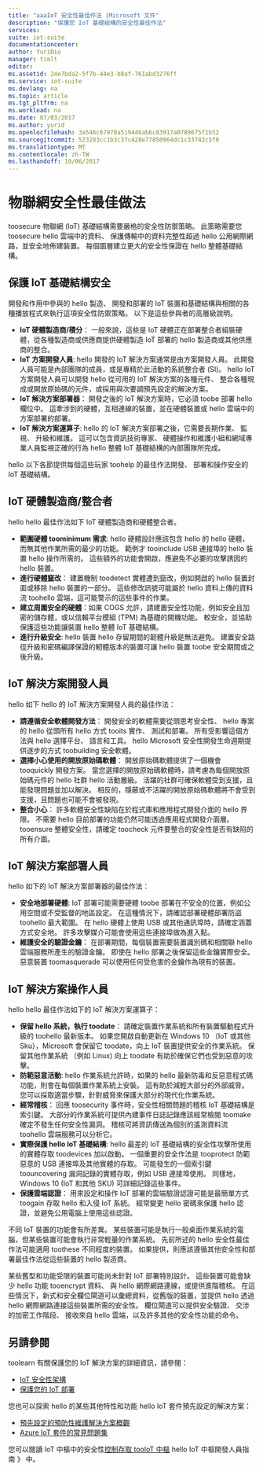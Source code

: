 ```yaml
---
title: "aaaIoT 安全性最佳作法 |Microsoft 文件"
description: "保護您 IoT 基礎結構的安全性最佳作法"
services: 
suite: iot-suite
documentationcenter: 
author: YuriDio
manager: timlt
editor: 
ms.assetid: 24e7bda2-5f7b-44e3-b8af-761abd3276ff
ms.service: iot-suite
ms.devlang: na
ms.topic: article
ms.tgt_pltfrm: na
ms.workload: na
ms.date: 07/03/2017
ms.author: yurid
ms.openlocfilehash: 3a546c67978a519446ab6c83917a0789675f1b52
ms.sourcegitcommit: 523283cc1b3c37c428e77850964dc1c33742c5f0
ms.translationtype: MT
ms.contentlocale: zh-TW
ms.lasthandoff: 10/06/2017
---
```

# <a name="internet-of-things-security-best-practices"></a>物聯網安全性最佳做法
toosecure 物聯網 (IoT) 基礎結構需要嚴格的安全性防禦策略。 此策略需要您 toosecure hello 雲端中的資料、 保護傳輸中的資料完整性超過 hello 公用網際網路，並安全地佈建裝置。 每個圖層建立更大的安全性保證在 hello 整體基礎結構。

## <a name="secure-an-iot-infrastructure"></a>保護 IoT 基礎結構安全
開發和作用中參與的 hello 製造、 開發和部署的 IoT 裝置和基礎結構與相關的各種播放程式來執行這項安全性防禦策略。 以下是這些參與者的高層級說明。  

* **IoT 硬體製造商/積分**： 一般來說，這些是 IoT 硬體正在部署整合者組裝硬體，從各種製造商或供應商提供硬體製造 IoT 部署的 hello 製造商或其他供應商的整合。
* **IoT 方案開發人員**: hello 開發的 IoT 解決方案通常是由方案開發人員。 此開發人員可能是內部團隊的成員，或是專精於此活動的系統整合者 (SI)。 hello IoT 方案開發人員可以開發 hello 從可用的 IoT 解決方案的各種元件、 整合各種現成或開放原始碼的元件，或採用與次要調預先設定的解決方案。
* **IoT 解決方案部署器**： 開發之後的 IoT 解決方案時，它必須 toobe 部署 hello 欄位中。 這牽涉到的硬體，互相連線的裝置，並在硬體裝置或 hello 雲端中的方案部署的部署。
* **IoT 解決方案運算子**: hello 的 IoT 解決方案部署之後，它需要長期作業、 監視、 升級和維護。 這可以包含資訊技術專家、 硬體操作和維護小組和網域專業人員監視正確的行為 hello 整體 IoT 基礎結構的內部團隊所完成。

hello 以下各節提供每個這些玩家 toohelp 的最佳作法開發、 部署和操作安全的 IoT 基礎結構。

## <a name="iot-hardware-manufacturerintegrator"></a>IoT 硬體製造商/整合者
hello hello 最佳作法如下 IoT 硬體製造商和硬體整合者。

* **範圍硬體 toominimum 需求**: hello 硬體設計應該包含 hello 的 hello 硬體，而無其他作業所需的最少的功能。 範例才 tooinclude USB 連接埠的 hello 裝置 hello 操作所需的。 這些額外的功能會開啟，應避免不必要的攻擊誘因的 hello 裝置。
* **進行硬體竄改**： 建置機制 toodetect 實體遭到竄改，例如開啟的 hello 裝置封面或移除 hello 裝置的一部分。 這些修改訊號可能屬於 hello 資料上傳的資料流 toohello 雲端，這可能警示的這些事件的作業。
* **建立周圍安全的硬體**：如果 COGS 允許，請建置安全性功能，例如安全且加密的儲存體，或以信賴平台模組 (TPM) 為基礎的開機功能。 較安全，並協助保護這些功能讓裝置 hello 整體 IoT 基礎結構。
* **進行升級安全**: hello 裝置 hello 存留期間的韌體升級是無法避免。 建置安全路徑升級和密碼編譯保證的軔體版本的裝置可讓 hello 裝置 toobe 安全期間或之後升級。

## <a name="iot-solution-developer"></a>IoT 解決方案開發人員
hello 如下 hello 的 IoT 解決方案開發人員的最佳作法：

* **請遵循安全軟體開發方法**： 開發安全的軟體需要從頭思考安全性、 hello 專案的 hello 從頭所有 hello 方式 tooits 實作、 測試和部署。 所有受影響這個方法與 hello 選擇平台、 語言和工具。 hello Microsoft 安全性開發生命週期提供逐步的方式 toobuilding 安全軟體。
* **選擇小心使用的開放原始碼軟體**： 開放原始碼軟體提供了一個機會 tooquickly 開發方案。 當您選擇的開放原始碼軟體時，請考慮為每個開放原始碼元件的 hello 社群 hello 活動層級。 活躍的社群可確保軟體受到支援，且能發現問題並加以解決。 相反的，隱蔽或不活躍的開放原始碼軟體將不會受到支援，且問題也可能不會被發現。
* **整合小心**： 許多軟體安全性缺陷在於程式庫和應用程式開發介面的 hello 界限。 不需要 hello 目前部署的功能仍然可能透過應用程式開發介面層。 tooensure 整體安全性，請確定 toocheck 元件要整合的安全性是否有缺陷的所有介面。      

## <a name="iot-solution-deployer"></a>IoT 解決方案部署人員
hello 如下的 IoT 解決方案部署器的最佳作法：

* **安全地部署硬體**: IoT 部署可能需要硬體 toobe 部署在不安全的位置，例如公用空間或不受監督的地區設定。 在這種情況下，請確認部署硬體部署防盜 toohello 最大範圍。 在 hello 硬體上使用 USB 或其他通訊埠時，請確定涵蓋方式安全地。 許多攻擊媒介可能會使用這些連接埠做為進入點。
* **維護安全的驗證金鑰**： 在部署期間，每個裝置需要裝置識別碼和相關聯 hello 雲端服務所產生的驗證金鑰。 即使在 hello 部署之後保留這些金鑰實際安全。 惡意裝置 toomasquerade 可以使用任何受危害的金鑰作為現有的裝置。

## <a name="iot-solution-operator"></a>IoT 解決方案操作人員
hello hello 最佳作法如下的 IoT 解決方案運算子：

* **保留 hello 系統，執行 toodate**： 請確定裝置作業系統和所有裝置驅動程式升級的 toohello 最新版本。 如果您開啟自動更新在 Windows 10 （IoT 或其他 Sku），Microsoft 會保留它 toodate，向上 IoT 裝置提供安全的作業系統。 保留其他作業系統 （例如 Linux) 向上 toodate 有助於確保它們也受到惡意的攻擊。
* **防範惡意活動**: hello 作業系統允許時，如果的 hello 最新防毒和反惡意程式碼功能，則會在每個裝置作業系統上安裝。 這有助於減輕大部分的外部威脅。 您可以採取適當步驟，針對威脅來保護大部分的現代化作業系統。
* **經常稽核**： 回應 toosecurity 事件時，安全性相關問題的稽核 IoT 基礎結構是索引鍵。 大部分的作業系統可提供內建事件日誌記錄應該經常檢閱 toomake 確定不發生任何安全性漏洞。 稽核可將資訊傳送為個別的遙測資料流 toohello 雲端服務可以分析它。
* **實際保護 hello IoT 基礎結構**: hello 最差的 IoT 基礎結構的安全性攻擊所使用的實體存取 toodevices 加以啟動。 一個重要的安全作法是 tooprotect 防範惡意的 USB 連接埠及其他實體的存取。 可能發生的一個索引鍵 toouncovering 漏洞記錄的實體存取，例如 USB 連接埠使用。 同樣地，Windows 10 (IoT 和其他 SKU) 可詳細記錄這些事件。
* **保護雲端認證**： 用來設定和操作 IoT 部署的雲端驗證認證可能是最簡單方式 toogain 存取 hello 和入侵 IoT 系統。 經常變更 hello 密碼來保護 hello 認證，並避免公用電腦上使用這些認證。

不同 IoT 裝置的功能會有所差異。 某些裝置可能是執行一般桌面作業系統的電腦，但某些裝置可能會執行非常輕量的作業系統。 先前所述的 hello 安全性最佳作法可能適用 toothese 不同程度的裝置。 如果提供，則應該遵循其他安全性和部署最佳作法從這些裝置的 hello 製造商。

某些舊型和功能受限的裝置可能尚未針對 IoT 部署特別設計。 這些裝置可能會缺少 hello 功能 tooencrypt 資料、 與 hello 網際網路連線，或提供進階稽核。 在這些情況下，新式和安全欄位閘道可以彙總資料，從舊版的裝置，並提供 hello 透過 hello 網際網路連接這些裝置所需的安全性。 欄位閘道可以提供安全驗證、 交涉的加密工作階段、 接收來自 hello 雲端，以及許多其他的安全性功能的命令。

## <a name="see-also"></a>另請參閱
toolearn 有關保護您的 IoT 解決方案的詳細資訊，請參閱：

* [IoT 安全性架構][lnk-security-architecture]
* [保護您的 IoT 部署][lnk-security-deployment]

您也可以探索 hello 的某些其他特性和功能 hello IoT 套件預先設定的解決方案：

* [預先設定的預防性維護解決方案概觀][lnk-predictive-overview]
* [Azure IoT 套件的常見問題集][lnk-faq]

您可以閱讀 IoT 中樞中的安全性[控制存取 tooIoT 中樞][ lnk-devguide-security] hello IoT 中樞開發人員指南 》 中。

[lnk-predictive-overview]: iot-suite-predictive-overview.md
[lnk-faq]: iot-suite-faq.md

[lnk-security-architecture]: iot-security-architecture.md
[lnk-security-deployment]: iot-suite-security-deployment.md
[lnk-devguide-security]: ../iot-hub/iot-hub-devguide-security.md
